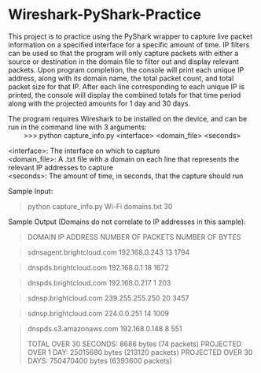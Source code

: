 # Wireshark-PyShark-Practice
This project is to practice using the PyShark wrapper to capture live packet information on a specified interface for a specific amount of time. IP filters can be used so that the program will only capture packets with either a source or destination in the domain file to filter out and display relevant packets. Upon program completion, the console will print each unique IP address, along with its domain name, the total packet count, and total packet size for that IP. After each line corresponding to each unique IP is printed, the console will display the combined totals for that time period along with the projected amounts for 1 day and 30 days.

The program requires Wireshark to be installed on the device, and can be run in the command line with 3 arguments:  
&nbsp;&nbsp;&nbsp;&nbsp;&nbsp;&nbsp;&nbsp;&nbsp;>>> python capture_info.py \<interface> \<domain_file> \<seconds>  

\<interface>: The interface on which to capture  
\<domain_file>: A .txt file with a domain on each line that represents the relevant IP addresses to capture  
\<seconds>: The amount of time, in seconds, that the capture should run

Sample Input:
>python capture_info.py Wi-Fi domains.txt 30

Sample Output (Domains do not correlate to IP addresses in this sample):
>DOMAIN                                  IP ADDRESS               NUMBER OF PACKETS        NUMBER OF BYTES

>sdnsagent.brightcloud.com               192.168.0.243            13                       1794

>dnspds.brightcloud.com                  192.168.0.1              18                       1672

>dnspds.brightcloud.com                  192.168.0.217            1                        203

>sdnsp.brightcloud.com                   239.255.255.250          20                       3457

>sdnsp.brightcloud.com                   224.0.0.251              14                       1009

>dnspds.s3.amazonaws.com                 192.168.0.148            8                        551
>
>TOTAL OVER 30 SECONDS:    8686 bytes (74 packets)
>PROJECTED OVER 1 DAY:     25015680 bytes (213120 packets)
>PROJECTED OVER 30 DAYS:   750470400 bytes (6393600 packets)
